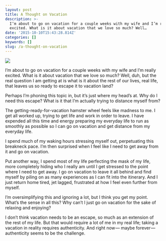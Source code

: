 ```yaml
---
layout: post
title: A Thought on Vacation
description: >-
  I’m about to go on vacation for a couple weeks with my wife and I’m really
  excited. What is it about vacation that we love so much? Well…
date: '2015-10-10T15:43:28.814Z'
categories: []
keywords: []
slug: /a-thought-on-vacation
---
```


![](https://cdn-images-1.medium.com/max/800/1*0XkoFzITEP_JfjHZTONlbQ.jpeg)

I’m about to go on vacation for a couple weeks with my wife and I’m really excited. What is it about vacation that we love so much? Well, duh, but the real question I am getting at is what is it about the rest of our lives, real life, that leaves us so ready to escape it to vacation land?<!--more-->

Perhaps I’m phoning this topic in, but it’s just where my head’s at. Why do I need this escape? What is it that I’m actually trying to distance myself from?

The getting-ready-for-vacation hamster wheel feels like madness to me. I get all worked up, trying to get life and work in order to leave. I have expended all this time and energy preparing my everyday life to run as smoothly as possible so I can go on vacation and get distance from my everyday life.

I spend much of my waking hours stressing myself out, perpetuating this breakneck pace. I’m then surprised when I feel like I need to get away from it and go on vacation.

Put another way, I spend most of my life perfecting the mask of my life, more completely hiding who I really am until I get stressed to the point where I need to get away. I go on vacation to leave it all behind and find myself by piling on as many experiences as I can fit into the itinerary. And I just return home tired, jet lagged, frustrated at how I feel even further from myself.

I’m oversimplifying this and ignoring a lot, but I think you get my point. What’s the sense in all this? Why can’t I just go on vacation for the sake of relaxing and enjoying?

I don’t think vacation needs to be an escape, so much as an extension of the rest of my life. But that would require a lot of me in my real life; taking a vacation in reality requires authenticity. And right now — maybe forever — authenticity seems to be the challenge.